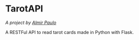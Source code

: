 # TarotAPI
*A project by [Almir Paulo](https://almirpaulo.github.io/)*

A RESTFul API to read tarot cards made in Python with Flask. 

<!--## Endpoints

**Root endpoint:** Show all cards data. 

    .../api/

**Read endpoint:** Draft the determined number of cards randomly.

    .../api/read/<number>

**Card endpoint:** Show the chosen card (by the id. Which, in the case of Major Arcana, matches the card number).

    .../api/card/<id> 

## Technologies

* Python
* Flask
* Gunicorn
* Nginx

## For Bug Reports

Please open an Issue.

## Future Plans

* Include the Minor Arcana
* Include other Images from other tarot decks

## Contribute
If this project have helped you in some way to earn some money and you're wondering how to say "thank you", consider to buy me coffee! I would appreciate very much!
 

